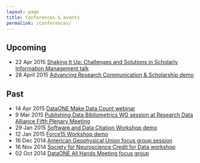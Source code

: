 ```yaml
---
layout: page
title: Conferences & events
permalink: /conferences/
---
```

## Upcoming
- 22 Apr 2015 [Shaking It Up: Challenges and Solutions in Scholarly Information Management talk](http://www.digital-science.com/events/challenges-and-solutions-in-scholarly-information-management/)
- 28 April 2015 [Advancing Research Communication & Scholarship demo](http://advancingresearchcommunicat2015.sched.org/event/1b20f3c392f32055233469805a962e43)


## Past
- 14 Apr 2015 [DataONE Make Data Count webinar](https://www.dataone.org/webinars/make-data-count-measuring-data-use-and-reach)
- 9 Mar 2015 [Publishing Data Bibliometrics WG session at Research Data Alliance Fifth Plenary Meeting](https://rd-alliance.org/wg-rdawds-publishing-data-bibliometrics-p5-meeting-session.html)
- 29 Jan 2015 [Software and Data Citation Workshop demo](http://softwaredatacitation.org/)
- 12 Jan 2015 [Force15 Workshop demo](http://force2015.org/)
- 16 Dec 2014 [American Geophysical Union focus group session](http://blogs.plos.org/tech/make-data-rain/)
- 16 Nov 2014 [Society for Neuroscience Credit for Data workshop](http://blogs.plos.org/blog/2014/11/11/join-plos-sfn14-stay-home-follow-plos-neuro-community-live-blog/)
- 02 Oct 2014 [DataONE All Hands Meeting focus group](http://articlemetrics.github.io/MDC/d1-focus/)


 
